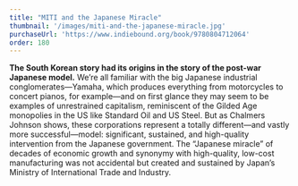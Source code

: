 ```yaml
---
title: "MITI and the Japanese Miracle"
thumbnail: '/images/miti-and-the-japanese-miracle.jpg'
purchaseUrl: 'https://www.indiebound.org/book/9780804712064'
order: 180
---
```


**The South Korean story had its origins in the story of the post-war Japanese model.** We’re all familiar with the big Japanese industrial conglomerates—Yamaha, which produces everything from motorcycles to concert pianos, for example—and on first glance they may seem to be examples of unrestrained capitalism, reminiscent of the Gilded Age monopolies in the US like Standard Oil and US Steel. But as Chalmers Johnson shows, these corporations represent a totally different—and vastly more successful—model: significant, sustained, and high-quality intervention from the Japanese government. The “Japanese miracle” of decades of economic growth and synonymy with high-quality, low-cost manufacturing was not accidental but created and sustained by Japan’s Ministry of International Trade and Industry.